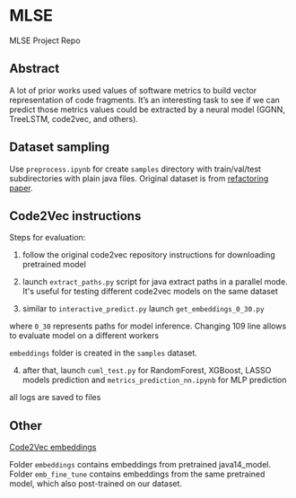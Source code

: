 # MLSE
MLSE Project Repo

## Abstract

A lot of prior works used values of software metrics to build vector representation of code fragments. It’s an interesting task to see if we can predict those metrics values could be extracted by a neural model (GGNN, TreeLSTM, code2vec, and others).

## Dataset sampling

Use `preprocess.ipynb` for create `samples` directory with train/val/test subdirectories with plain java files. Original dataset is from [refactoring paper](https://arxiv.org/pdf/2001.03338.pdf).

## Code2Vec instructions

Steps for evaluation:

1) follow the original code2vec repository instructions for downloading pretrained model

2) launch `extract_paths.py` script for java extract paths in a parallel mode. It's useful for testing different code2vec models on the same dataset

3) similar to `interactive_predict.py` launch `get_embeddings_0_30.py`

where `0_30` represents paths for model inference. Changing 109 line allows to evaluate model on a different workers

`embeddings` folder is created in the `samples` dataset.

4) after that, launch `cuml_test.py` for RandomForest, XGBoost, LASSO models prediction
and `metrics_prediction_nn.ipynb` for MLP prediction

all logs are saved to files

## Other

[Code2Vec embeddings](https://drive.google.com/file/d/1MJ1QzU7473m7c6ZI2c8rNp9kOtHbLx0r/view?usp=sharing)

Folder `embeddings` contains embeddings from pretrained java14_model.
Folder `emb_fine_tune` contains embeddings from the same pretrained model, which also post-trained on our dataset.
